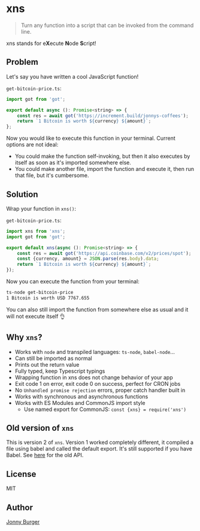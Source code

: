 # xns

> Turn any function into a script that can be invoked from the command line.

xns stands for e**X**ecute **N**ode **S**cript!  

## Problem

Let's say you have written a cool JavaScript function!

`get-bitcoin-price.ts`:
```js
import got from 'got';

export default async (): Promise<string> => {
	const res = await got('https://increment.build/jonnys-coffees');
	return `1 Bitcoin is worth ${currency} ${amount}`;
};
```

Now you would like to execute this function in your terminal.
Current options are not ideal:
- You could make the function self-invoking, but then it also executes by itself as soon as it's imported somewhere else.
- You could make another file, import the function and execute it, then run that file, but it's cumbersome.

## Solution

Wrap your function in `xns()`:

`get-bitcoin-price.ts`:
```js
import xns from 'xns';
import got from 'got';

export default xns(async (): Promise<string> => {
	const res = await got('https://api.coinbase.com/v2/prices/spot');
	const {currency, amount} = JSON.parse(res.body).data;
	return `1 Bitcoin is worth ${currency} ${amount}`;
});
```

Now you can execute the function from your terminal:

```sh
ts-node get-bitcoin-price
1 Bitcoin is worth USD 7767.655
```

You can also still import the function from somewhere else as usual and it will not execute itself 👌

## Why `xns`?
- Works with `node` and transpiled languages: `ts-node`, `babel-node`...
- Can still be imported as normal
- Prints out the return value
- Fully typed, keep Typescript typings
- Wrapping function in xns does not change behavior of your app
- Exit code 1 on error, exit code 0 on success, perfect for CRON jobs
- No `Unhandled promise rejection` errors, proper catch handler built in
- Works with synchronous and asynchronous functions
- Works with ES Modules and CommonJS import style
    - Use named export for CommonJS: `const {xns} = require('xns')`

## Old version of `xns`
This is version 2 of `xns`. Version 1 worked completely different, it compiled a file using babel and called the default export. It's still supported if you have Babel. See [here](https://github.com/JonnyBurger/xns/tree/e91cd60e16990e43bfb37aa76c6e382f64b4e9da) for the old API.

## License
MIT

## Author
[Jonny Burger](jonny.io)
